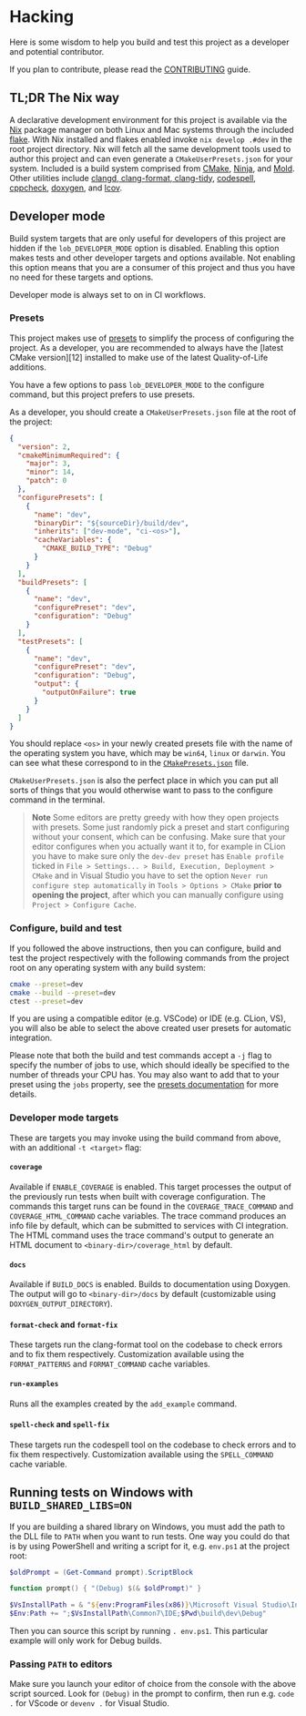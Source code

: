 # Hacking

Here is some wisdom to help you build and test this project as a developer and potential contributor.

If you plan to contribute, please read the [CONTRIBUTING](CONTRIBUTING.md) guide.

## TL;DR The Nix way

A declarative development environment for this project is available via the [Nix][1] package manager on both Linux and Mac systems through the included [flake](flake.nix). With Nix installed and flakes enabled invoke ```nix develop .#dev``` in the root project directory. Nix will fetch all the same development tools used to author this project and can even generate a `CMakeUserPresets.json` for your system. Included is a build system comprised from [CMake][2], [Ninja][3], and [Mold][4]. Other utilities include [clangd, clang-format, clang-tidy][5], [codespell][6], [cppcheck][7], [doxygen][8], and [lcov][9].

## Developer mode

Build system targets that are only useful for developers of this project are hidden if the `lob_DEVELOPER_MODE` option is disabled. Enabling this option makes tests and other developer targets and options available. Not enabling this option means that you are a consumer of this project and thus you have no need for these targets and options.

Developer mode is always set to on in CI workflows.

### Presets

This project makes use of [presets][1] to simplify the process of configuring the project. As a developer, you are recommended to always have the [latest CMake version][12] installed to make use of the latest Quality-of-Life additions.

You have a few options to pass `lob_DEVELOPER_MODE` to the configure command, but this project prefers to use presets.

As a developer, you should create a `CMakeUserPresets.json` file at the root of the project:

```json
{
  "version": 2,
  "cmakeMinimumRequired": {
    "major": 3,
    "minor": 14,
    "patch": 0
  },
  "configurePresets": [
    {
      "name": "dev",
      "binaryDir": "${sourceDir}/build/dev",
      "inherits": ["dev-mode", "ci-<os>"],
      "cacheVariables": {
        "CMAKE_BUILD_TYPE": "Debug"
      }
    }
  ],
  "buildPresets": [
    {
      "name": "dev",
      "configurePreset": "dev",
      "configuration": "Debug"
    }
  ],
  "testPresets": [
    {
      "name": "dev",
      "configurePreset": "dev",
      "configuration": "Debug",
      "output": {
        "outputOnFailure": true
      }
    }
  ]
}
```

You should replace `<os>` in your newly created presets file with the name of the operating system you have, which may be `win64`, `linux` or `darwin`. You can see what these correspond to in the [`CMakePresets.json`](CMakePresets.json) file.

`CMakeUserPresets.json` is also the perfect place in which you can put all sorts of things that you would otherwise want to pass to the configure command in the terminal.

> **Note**
> Some editors are pretty greedy with how they open projects with presets.
> Some just randomly pick a preset and start configuring without your consent,
> which can be confusing. Make sure that your editor configures when you
> actually want it to, for example in CLion you have to make sure only the
> `dev-dev preset` has `Enable profile` ticked in
> `File > Settings... > Build, Execution, Deployment > CMake` and in Visual
> Studio you have to set the option `Never run configure step automatically`
> in `Tools > Options > CMake` **prior to opening the project**, after which
> you can manually configure using `Project > Configure Cache`.

### Configure, build and test

If you followed the above instructions, then you can configure, build and test the project respectively with the following commands from the project root on any operating system with any build system:

```sh
cmake --preset=dev
cmake --build --preset=dev
ctest --preset=dev
```

If you are using a compatible editor (e.g. VSCode) or IDE (e.g. CLion, VS), you will also be able to select the above created user presets for automatic integration.

Please note that both the build and test commands accept a `-j` flag to specify the number of jobs to use, which should ideally be specified to the number of threads your CPU has. You may also want to add that to your preset using the `jobs` property, see the [presets documentation][11] for more details.

### Developer mode targets

These are targets you may invoke using the build command from above, with an additional `-t <target>` flag:

#### `coverage`

Available if `ENABLE_COVERAGE` is enabled. This target processes the output of the previously run tests when built with coverage configuration. The commands this target runs can be found in the `COVERAGE_TRACE_COMMAND` and `COVERAGE_HTML_COMMAND` cache variables. The trace command produces an info file by default, which can be submitted to services with CI integration. The HTML command uses the trace command's output to generate an HTML document to `<binary-dir>/coverage_html` by default.

#### `docs`

Available if `BUILD_DOCS` is enabled. Builds to documentation using Doxygen. The output will go to `<binary-dir>/docs` by default (customizable using `DOXYGEN_OUTPUT_DIRECTORY`).

#### `format-check` and `format-fix`

These targets run the clang-format tool on the codebase to check errors and to fix them respectively. Customization available using the `FORMAT_PATTERNS` and `FORMAT_COMMAND` cache variables.

#### `run-examples`

Runs all the examples created by the `add_example` command.

#### `spell-check` and `spell-fix`

These targets run the codespell tool on the codebase to check errors and to fix them respectively. Customization available using the `SPELL_COMMAND` cache variable.

## Running tests on Windows with `BUILD_SHARED_LIBS=ON`

If you are building a shared library on Windows, you must add the path to the DLL file to `PATH` when you want to run tests. One way you could do that is by using PowerShell and writing a script for it, e.g. `env.ps1` at the project root:

```powershell
$oldPrompt = (Get-Command prompt).ScriptBlock

function prompt() { "(Debug) $(& $oldPrompt)" }

$VsInstallPath = & "${env:ProgramFiles(x86)}\Microsoft Visual Studio\Installer\vswhere.exe" -Property InstallationPath
$Env:Path += ";$VsInstallPath\Common7\IDE;$Pwd\build\dev\Debug"
```

Then you can source this script by running `. env.ps1`. This particular example will only work for Debug builds.

### Passing `PATH` to editors

Make sure you launch your editor of choice from the console with the above script sourced. Look for `(Debug)` in the prompt to confirm, then run e.g. `code .` for VScode or `devenv .` for Visual Studio.

[1]: https://nixos.org/
[2]: https://cmake.org/
[3]: https://ninja-build.org/
[4]: https://github.com/rui314/mold
[5]: https://clang.llvm.org/extra/index.html
[6]: https://github.com/codespell-project/codespell
[7]: http://cppcheck.net/
[8]: https://www.doxygen.nl/index.html
[9]: https://github.com/linux-test-project/lcov
[10]: https://cmake.org/cmake/help/latest/manual/cmake-presets.7.html
[11]: https://cmake.org/download/
